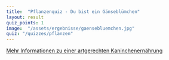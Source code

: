 ```yaml
---
title:  "Pflanzenquiz - Du bist ein Gänseblümchen"
layout: result
quiz_points: 1
image:  "/assets/ergebnisse/gaensebluemchen.jpg"
quiz: "/quizzes/pflanzen"
---
```


<script src="{{ "/assets/quizzes/pflanzen.js" | absolute_url }}"></script>

<p class="text-center">
  <a href="https://www.kaninchenschutz.de/book/ern%C3%A4hrung">
    <i class="fa fa-book"></i>
    Mehr Informationen zu einer artgerechten Kaninchenernährung
  </a>
</p>
